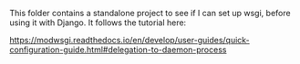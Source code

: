 This folder contains a standalone project to see if I can set up wsgi, 
before using it with Django. It follows the tutorial here:

https://modwsgi.readthedocs.io/en/develop/user-guides/quick-configuration-guide.html#delegation-to-daemon-process


